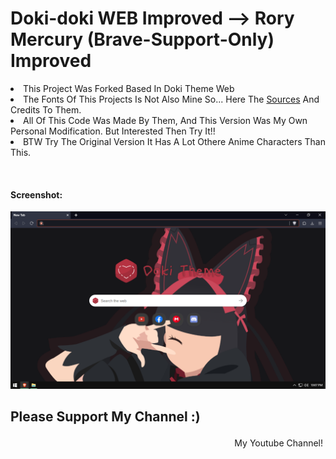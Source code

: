 # Doki-doki WEB Improved --> Rory Mercury (Brave-Support-Only) Improved

<p><li> This Project Was Forked Based In <a href="https://github.com/doki-theme/doki-theme-web" style="text-decoration: none">Doki Theme Web</a></li>
  <li>The Fonts Of This Projects Is Not Also Mine So... Here The <a href="https://www.dafont.com/kindergarten-4.font">Sources</a> And Credits To Them.
<li> All Of This Code Was Made By Them, And This Version Was My Own Personal Modification. But Interested Then Try It!!</li><li>BTW Try The Original Version It Has A Lot Othere Anime Characters Than This.</li></p>
<br>
<h4>Screenshot:</h4>
<img src="Brave.png"></img>
<br>
<h2>Please Support My Channel :)</h2>
<div style="float: right; padding: 4px; text-decoration: none>
<dd><a style="float: right; padding: 4px; text-decoration: none" href="https://www.youtube.com/channel/UCnMHIY-XZFMR1IRUiA0QQ9g">My Youtube Channel!</a></dd>
</div>
